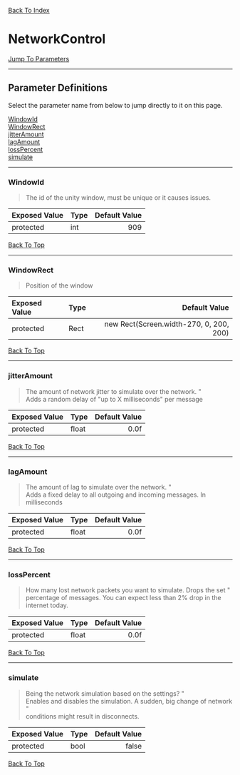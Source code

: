 [Back To Index](../index.md)

# NetworkControl

[Jump To Parameters](#parameter-definitions)<br/>

--------------------------------------------------------
## Parameter Definitions<a name="parameter-definitions"></a>

Select the parameter name from below to jump directly to it on this page.

[WindowId](#parameter-WindowId)<br>
[WindowRect](#parameter-WindowRect)<br>
[jitterAmount](#parameter-jitterAmount)<br>
[lagAmount](#parameter-lagAmount)<br>
[lossPercent](#parameter-lossPercent)<br>
[simulate](#parameter-simulate)<br>

------------------
### WindowId<a name="parameter-WindowId"></a>

> The id of the unity window, must be unique or it causes issues.

| Exposed Value | Type | Default Value |
|:---|:---|---:|
|protected |int|909

[Back To Top](#)

------------------
### WindowRect<a name="parameter-WindowRect"></a>

> Position of the window

| Exposed Value | Type | Default Value |
|:---|:---|---:|
|protected |Rect|new Rect(Screen.width-270, 0, 200, 200)

[Back To Top](#)

------------------
### jitterAmount<a name="parameter-jitterAmount"></a>

> The amount of network jitter to simulate over the network. " <br>Adds a random delay of \"up to X milliseconds\" per message

| Exposed Value | Type | Default Value |
|:---|:---|---:|
|protected |float|0.0f

[Back To Top](#)

------------------
### lagAmount<a name="parameter-lagAmount"></a>

> The amount of lag to simulate over the network. " <br>Adds a fixed delay to all outgoing and incoming messages. In milliseconds

| Exposed Value | Type | Default Value |
|:---|:---|---:|
|protected |float|0.0f

[Back To Top](#)

------------------
### lossPercent<a name="parameter-lossPercent"></a>

> How many lost network packets you want to simulate. Drops the set " <br>percentage of messages. You can expect less than 2% drop in the internet today.

| Exposed Value | Type | Default Value |
|:---|:---|---:|
|protected |float|0.0f

[Back To Top](#)

------------------
### simulate<a name="parameter-simulate"></a>

> Being the network simulation based on the settings? " <br>Enables and disables the simulation. A sudden, big change of network " <br>conditions might result in disconnects.

| Exposed Value | Type | Default Value |
|:---|:---|---:|
|protected |bool|false

[Back To Top](#)

